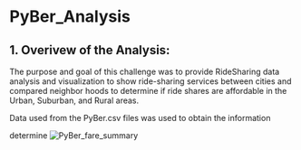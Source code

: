 # PyBer_Analysis

## 1. Overivew of the Analysis:

The purpose and goal of this challenge was to provide RideSharing data analysis and visualization to show ride-sharing services between cities and compared neighbor hoods to determine if ride shares are affordable in the Urban, Suburban, and Rural areas.

Data used from the PyBer.csv files was used to obtain the information 

determine ![PyBer_fare_summary](https://user-images.githubusercontent.com/109354592/189241046-33cfeb6a-f304-4fab-b8cf-357854cdcf57.png)
